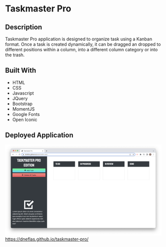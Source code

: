 # Taskmaster Pro

## Description
Taskmaster Pro application is designed to organize task using a Kanban format. Once a task is created dynamically, it can be dragged an dropped to different positions within a column, into a different column category or into the trash.

## Built With
* HTML
* CSS
* Javascript
* JQuery
* Bootstrap
* MomentJS
* Google Fonts
* Open Iconic

## Deployed Application
![screenshot of password Taskmaster Pro application](./assets/images/image-1.png)
https://dneflas.github.io/taskmaster-pro/
